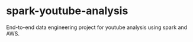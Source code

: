 # spark-youtube-analysis
End-to-end data engineering project for youtube analysis using spark and AWS.

